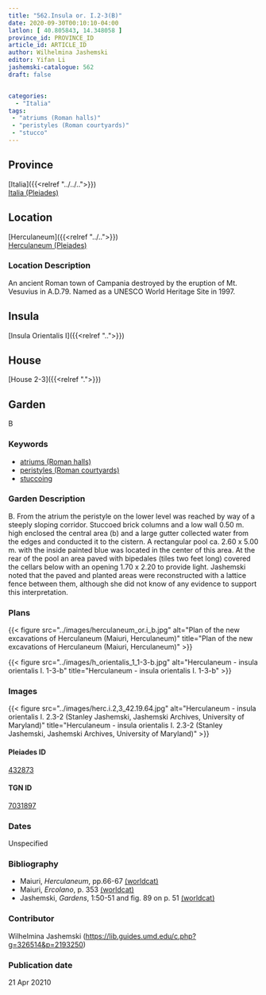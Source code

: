```yaml
---
title: "562.Insula or. I.2-3(B)"
date: 2020-09-30T00:10:10-04:00
latlon: [ 40.805843, 14.348058 ]
province_id: PROVINCE_ID
article_id: ARTICLE_ID
author: Wilhelmina Jashemski
editor: Yifan Li
jashemski-catalogue: 562
draft: false


categories:
  - "Italia"
tags:
 - "atriums (Roman halls)"
 - "peristyles (Roman courtyards)"
 - "stucco"
---
```


## Province

[Italia]({{<relref "../../..">}}) \
[Italia (Pleiades)](https://pleiades.stoa.org/places/1052)

## Location

 [Herculaneum]({{<relref "../..">}}) \
 [Herculaneum (Pleiades)](https://pleiades.stoa.org/places/432873)


### Location Description
An ancient Roman town of Campania destroyed by the eruption of Mt. Vesuvius in A.D.79. Named as a UNESCO World Heritage Site in 1997.

## Insula
[Insula Orientalis I]({{<relref "..">}})
## House
[House 2-3]({{<relref ".">}})
## Garden
B


### Keywords
- [atriums (Roman halls)](http://vocab.getty.edu/page/aat/300004097)
- [peristyles (Roman courtyards)](http://vocab.getty.edu/page/aat/300080971)
- [stuccoing](http://vocab.getty.edu/page/aat/300053875)


### Garden Description
B. From the atrium the peristyle on the lower level was reached by way of a steeply sloping corridor. Stuccoed brick columns and a low wall 0.50 m. high enclosed the central area (b) and a large gutter collected water from the edges and conducted it to the cistern. A rectangular pool ca. 2.60 x 5.00 m. with the inside painted blue was located in the center of this area. At the rear of the pool an area paved with bipedales (tiles two feet long) covered the cellars below with an opening 1.70 x 2.20 to provide light. Jashemski noted that the paved and planted areas were reconstructed with a lattice fence between them, although she did not know of any evidence to support this interpretation.

### Plans
{{< figure src="../images/herculaneum_or.i_b.jpg" alt="Plan of the new excavations of Herculaneum (Maiuri, Herculaneum)" title="Plan of the new excavations of Herculaneum (Maiuri, Herculaneum)" >}}

{{< figure src="../images/h_orientalis_1_1-3-b.jpg" alt="Herculaneum - insula orientalis I. 1-3-b" title="Herculaneum - insula orientalis I. 1-3-b" >}}

### Images
{{< figure src="../images/herc.i.2,3_42.19.64.jpg" alt="Herculaneum - insula orientalis I. 2.3-2 (Stanley Jashemski, Jashemski Archives, University of Maryland)" title="Herculaneum - insula orientalis I. 2.3-2 (Stanley Jashemski, Jashemski Archives, University of Maryland)" >}}

#### Pleiades ID
[432873](https://pleiades.stoa.org/places/432873)

#### TGN ID
[7031897](http://vocab.getty.edu/page/tgn/7031897)

### Dates
Unspecified

### Bibliography
* Maiuri, *Herculaneum*, pp.66-67 [(worldcat)](http://www.worldcat.org/oclc/1107784297)
* Maiuri, *Ercolano*, p. 353 [(worldcat)](http://www.worldcat.org/oclc/490581395)
* Jashemski, *Gardens*, 1:50-51 and fig. 89 on p. 51 [(worldcat)](http://www.worldcat.org/oclc/1029851777)


### Contributor
Wilhelmina Jashemski (https://lib.guides.umd.edu/c.php?g=326514&p=2193250)

### Publication date

21 Apr 20210
